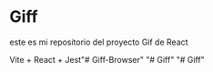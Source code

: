 # Giff

este es mi repositorio del proyecto Gif de React

Vite + React + Jest"# Giff-Browser" 
"# Giff" 
"# Giff" 

